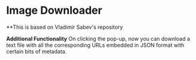 Image Downloader 
================
**This is based on Vladimir Sabev's repository

**Additional Functionality**
 On clicking the pop-up, now you can download a text file 
with all the corresponding URLs embedded in JSON format with 
certain bits of metadata.

